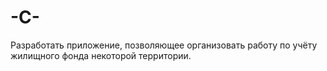 # -C-
Разработать приложение, позволяющее организовать работу по учёту жилищного фонда некоторой территории. 
